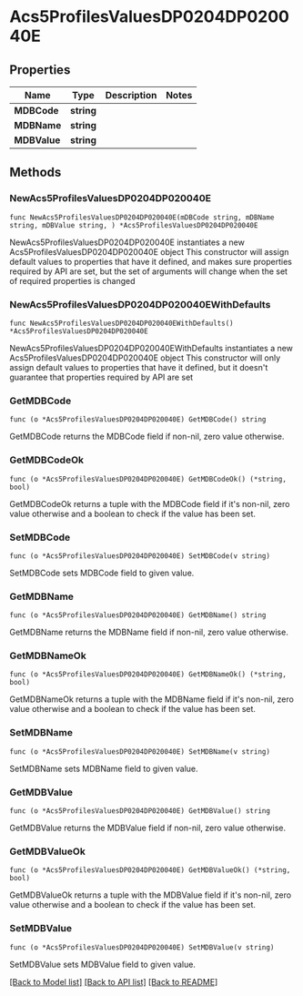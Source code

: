 # Acs5ProfilesValuesDP0204DP020040E

## Properties

Name | Type | Description | Notes
------------ | ------------- | ------------- | -------------
**MDBCode** | **string** |  | 
**MDBName** | **string** |  | 
**MDBValue** | **string** |  | 

## Methods

### NewAcs5ProfilesValuesDP0204DP020040E

`func NewAcs5ProfilesValuesDP0204DP020040E(mDBCode string, mDBName string, mDBValue string, ) *Acs5ProfilesValuesDP0204DP020040E`

NewAcs5ProfilesValuesDP0204DP020040E instantiates a new Acs5ProfilesValuesDP0204DP020040E object
This constructor will assign default values to properties that have it defined,
and makes sure properties required by API are set, but the set of arguments
will change when the set of required properties is changed

### NewAcs5ProfilesValuesDP0204DP020040EWithDefaults

`func NewAcs5ProfilesValuesDP0204DP020040EWithDefaults() *Acs5ProfilesValuesDP0204DP020040E`

NewAcs5ProfilesValuesDP0204DP020040EWithDefaults instantiates a new Acs5ProfilesValuesDP0204DP020040E object
This constructor will only assign default values to properties that have it defined,
but it doesn't guarantee that properties required by API are set

### GetMDBCode

`func (o *Acs5ProfilesValuesDP0204DP020040E) GetMDBCode() string`

GetMDBCode returns the MDBCode field if non-nil, zero value otherwise.

### GetMDBCodeOk

`func (o *Acs5ProfilesValuesDP0204DP020040E) GetMDBCodeOk() (*string, bool)`

GetMDBCodeOk returns a tuple with the MDBCode field if it's non-nil, zero value otherwise
and a boolean to check if the value has been set.

### SetMDBCode

`func (o *Acs5ProfilesValuesDP0204DP020040E) SetMDBCode(v string)`

SetMDBCode sets MDBCode field to given value.


### GetMDBName

`func (o *Acs5ProfilesValuesDP0204DP020040E) GetMDBName() string`

GetMDBName returns the MDBName field if non-nil, zero value otherwise.

### GetMDBNameOk

`func (o *Acs5ProfilesValuesDP0204DP020040E) GetMDBNameOk() (*string, bool)`

GetMDBNameOk returns a tuple with the MDBName field if it's non-nil, zero value otherwise
and a boolean to check if the value has been set.

### SetMDBName

`func (o *Acs5ProfilesValuesDP0204DP020040E) SetMDBName(v string)`

SetMDBName sets MDBName field to given value.


### GetMDBValue

`func (o *Acs5ProfilesValuesDP0204DP020040E) GetMDBValue() string`

GetMDBValue returns the MDBValue field if non-nil, zero value otherwise.

### GetMDBValueOk

`func (o *Acs5ProfilesValuesDP0204DP020040E) GetMDBValueOk() (*string, bool)`

GetMDBValueOk returns a tuple with the MDBValue field if it's non-nil, zero value otherwise
and a boolean to check if the value has been set.

### SetMDBValue

`func (o *Acs5ProfilesValuesDP0204DP020040E) SetMDBValue(v string)`

SetMDBValue sets MDBValue field to given value.



[[Back to Model list]](../README.md#documentation-for-models) [[Back to API list]](../README.md#documentation-for-api-endpoints) [[Back to README]](../README.md)


